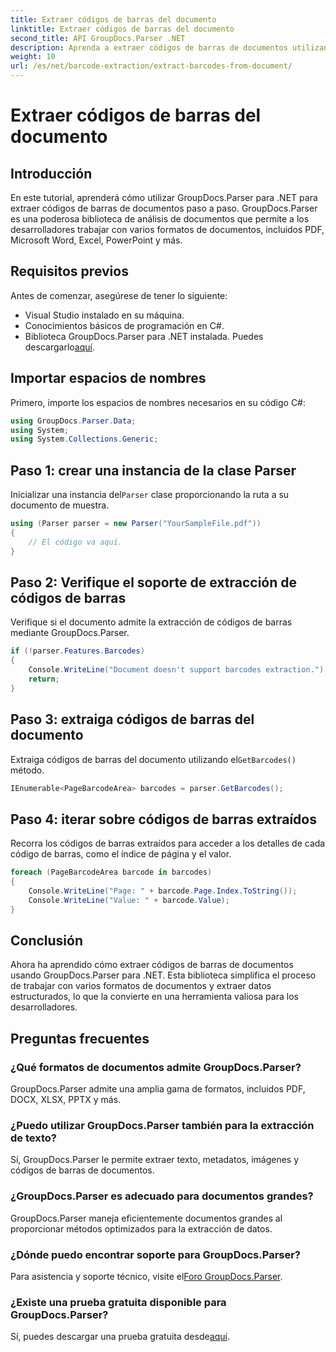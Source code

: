 ```yaml
---
title: Extraer códigos de barras del documento
linktitle: Extraer códigos de barras del documento
second_title: API GroupDocs.Parser .NET
description: Aprenda a extraer códigos de barras de documentos utilizando GroupDocs.Parser para .NET. Mejore sus capacidades de procesamiento de documentos sin esfuerzo.
weight: 10
url: /es/net/barcode-extraction/extract-barcodes-from-document/
---
```


# Extraer códigos de barras del documento

## Introducción
En este tutorial, aprenderá cómo utilizar GroupDocs.Parser para .NET para extraer códigos de barras de documentos paso a paso. GroupDocs.Parser es una poderosa biblioteca de análisis de documentos que permite a los desarrolladores trabajar con varios formatos de documentos, incluidos PDF, Microsoft Word, Excel, PowerPoint y más.
## Requisitos previos
Antes de comenzar, asegúrese de tener lo siguiente:
- Visual Studio instalado en su máquina.
- Conocimientos básicos de programación en C#.
-  Biblioteca GroupDocs.Parser para .NET instalada. Puedes descargarlo[aquí](https://releases.groupdocs.com/parser/net/).

## Importar espacios de nombres
Primero, importe los espacios de nombres necesarios en su código C#:
```csharp
using GroupDocs.Parser.Data;
using System;
using System.Collections.Generic;
```
## Paso 1: crear una instancia de la clase Parser
 Inicializar una instancia del`Parser` clase proporcionando la ruta a su documento de muestra.
```csharp
using (Parser parser = new Parser("YourSampleFile.pdf"))
{
    // El código va aquí.
}
```
## Paso 2: Verifique el soporte de extracción de códigos de barras
Verifique si el documento admite la extracción de códigos de barras mediante GroupDocs.Parser.
```csharp
if (!parser.Features.Barcodes)
{
    Console.WriteLine("Document doesn't support barcodes extraction.");
    return;
}
```
## Paso 3: extraiga códigos de barras del documento
 Extraiga códigos de barras del documento utilizando el`GetBarcodes()` método.
```csharp
IEnumerable<PageBarcodeArea> barcodes = parser.GetBarcodes();
```
## Paso 4: iterar sobre códigos de barras extraídos
Recorra los códigos de barras extraídos para acceder a los detalles de cada código de barras, como el índice de página y el valor.
```csharp
foreach (PageBarcodeArea barcode in barcodes)
{
    Console.WriteLine("Page: " + barcode.Page.Index.ToString());
    Console.WriteLine("Value: " + barcode.Value);
}
```

## Conclusión
Ahora ha aprendido cómo extraer códigos de barras de documentos usando GroupDocs.Parser para .NET. Esta biblioteca simplifica el proceso de trabajar con varios formatos de documentos y extraer datos estructurados, lo que la convierte en una herramienta valiosa para los desarrolladores.

## Preguntas frecuentes
### ¿Qué formatos de documentos admite GroupDocs.Parser?
GroupDocs.Parser admite una amplia gama de formatos, incluidos PDF, DOCX, XLSX, PPTX y más.
### ¿Puedo utilizar GroupDocs.Parser también para la extracción de texto?
Sí, GroupDocs.Parser le permite extraer texto, metadatos, imágenes y códigos de barras de documentos.
### ¿GroupDocs.Parser es adecuado para documentos grandes?
GroupDocs.Parser maneja eficientemente documentos grandes al proporcionar métodos optimizados para la extracción de datos.
### ¿Dónde puedo encontrar soporte para GroupDocs.Parser?
 Para asistencia y soporte técnico, visite el[Foro GroupDocs.Parser](https://forum.groupdocs.com/c/parser/17).
### ¿Existe una prueba gratuita disponible para GroupDocs.Parser?
 Sí, puedes descargar una prueba gratuita desde[aquí](https://releases.groupdocs.com/).